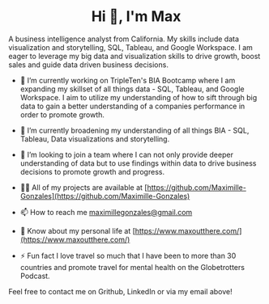 <h1 align="center">Hi 👋, I'm Max</h1>
A business intelligence analyst from California. My skills include data visualization and storytelling, SQL, Tableau, and Google Workspace. I am eager to leverage my big data and visualization skills to drive growth, boost sales and guide data driven business decisions.

- 🔭 I’m currently working on TripleTen's BIA Bootcamp where I am expanding my skillset of all things data - SQL, Tableau, and Google Workspace. I aim to utilize my understanding of how to sift through big data to gain a better understanding of a companies performance in order to promote growth.

- 🌱 I’m currently broadening my understanding of all things BIA - SQL, Tableau, Data visualizations and storytelling.

- 👯 I’m looking to join a team where I can not only provide deeper understanding of data but to use findings within data to drive business decisions to promote growth and progress.

- 👨‍💻 All of my projects are available at [https://github.com/Maximille-Gonzales](https://github.com/Maximille-Gonzales)

- 📫 How to reach me maximillegonzales@gmail.com

- 📄 Know about my personal life at [https://www.maxoutthere.com/](https://www.maxoutthere.com/)

- ⚡ Fun fact I love travel so much that I have been to more than 30 countries and promote travel for mental health on the Globetrotters Podcast.

Feel free to contact me on Grithub, LinkedIn or via my email above!
